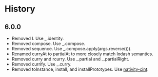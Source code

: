 # History

## 6.0.0
* Removed I. Use _.identity.
* Removed compose. Use _.compose.
* Removed sequence. Use _.compose.apply(args.reverse())).
* Renamed curryAt to partialAt to more closely match lodash semantics.
* Removed curry and rcurry. Use _.partial and _.partialRight.
* Removed currify. Use _.curry.
* Removed toInstance, install, and installPrototypes. Use [nativity-cint](https://github.com/metaraine/nativity-cint).